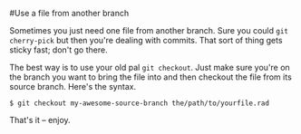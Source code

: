 #Use a file from another branch

Sometimes you just need one file from another branch. Sure you could `git
cherry-pick` but then you're dealing with commits. That sort of thing gets
sticky fast; don't go there.

The best way is to use your old pal `git checkout`. Just make sure you're
on the branch you want to bring the file into and then checkout the file
from its source branch. Here's the syntax.

```
$ git checkout my-awesome-source-branch the/path/to/yourfile.rad
```

That's it – enjoy.
